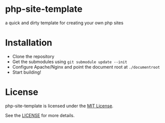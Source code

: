# php-site-template
a quick and dirty template for creating your own php sites

# Installation

 - Clone the repository
 - Get the submodules using `git submodule update --init`
 - Configure Apache/Nginx and point the document root at `./documentroot`
 - Start building!

# License
php-site-template is licensed under the [MIT License](http://www.opensource.org/licenses/mit-license.php).

See the [LICENSE](blob/master/LICENSE.txt) for more details.